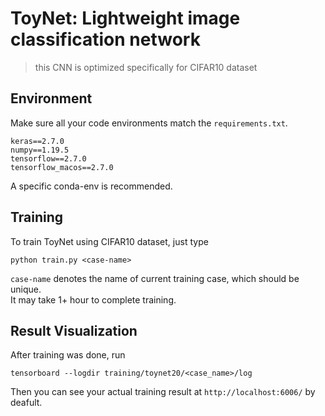 # ToyNet: Lightweight image classification network

> this CNN is optimized specifically for CIFAR10 dataset

## Environment
Make sure all your code environments match the `requirements.txt`.
```
keras==2.7.0
numpy==1.19.5
tensorflow==2.7.0
tensorflow_macos==2.7.0
```
A specific conda-env is recommended.

## Training
To train ToyNet using CIFAR10 dataset, just type
```shell
python train.py <case-name>
```
`case-name` denotes the name of current training case, which should be unique.\
It may take 1+ hour to complete training.

## Result Visualization
After training was done, run
```shell
tensorboard --logdir training/toynet20/<case_name>/log
```
Then you can see your actual training result at `http://localhost:6006/` by deafult.

